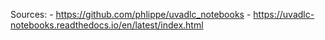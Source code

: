 Sources:
    - https://github.com/phlippe/uvadlc_notebooks
    - https://uvadlc-notebooks.readthedocs.io/en/latest/index.html
